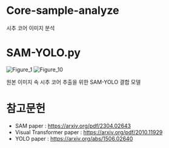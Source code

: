 # Core-sample-analyze
시추 코어 이미지 분석

# SAM-YOLO.py
   ![Figure_1](https://github.com/user-attachments/assets/098c056b-7e4e-4444-a26e-0f59639392ac)
   ![Figure_10](https://github.com/user-attachments/assets/eb058e45-ad85-4a06-ae38-839c2fe6abba)

원본 이미지 속 시추 코어 추출을 위한 SAM-YOLO 결합 모델

# 참고문헌
* SAM paper : https://arxiv.org/pdf/2304.02643
* Visual Transformer paper : https://arxiv.org/pdf/2010.11929
* YOLO paper : https://arxiv.org/abs/1506.02640

